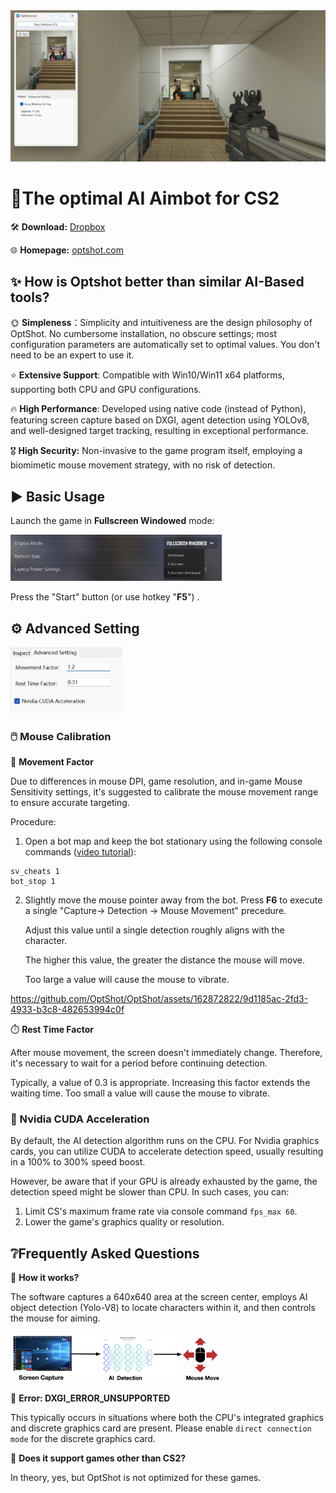 <img src="./assets/logo2.jpg"  style="zoom:67%;" />

# 🎯The optimal AI Aimbot for CS2

🛠️ **Download:** [Dropbox](https://www.dropbox.com/scl/fo/j5t8m00dz67i6fsbrh6v9/h?rlkey=n0ut66dbdy4xq88372eovbu5e&dl=0)

🌐 **Homepage:** [optshot.com](https://optshot.com)



## ✨ How is Optshot better than similar AI-Based tools?

🌞 **Simpleness**：Simplicity and intuitiveness are the design philosophy of OptShot. No cumbersome installation, no obscure settings; most configuration parameters are automatically set to optimal values. You don't need to be an expert to use it.

⭐ **Extensive Support**: Compatible with Win10/Win11 x64 platforms, supporting both CPU and GPU configurations.

🔥 **High Performance**: Developed using native code (instead of Python), featuring screen capture based on DXGI, agent detection using YOLOv8, and well-designed target tracking, resulting in exceptional performance.

🎖️ **High Security:** Non-invasive to the game program itself, employing a biomimetic mouse movement strategy, with no risk of detection.



## ▶️  Basic Usage

Launch the game in **Fullscreen Windowed** mode:

<img src="./assets/image-20240310150844554.png" alt="image-20240310150844554" style="zoom:33%;" />

Press the "Start" button (or use hotkey "**F5**") .



## ⚙️ Advanced Setting

<img src="./assets/image-20240310160626406.png" alt="image-20240310160626406" style="zoom:40%;" />

### 🖱️ Mouse Calibration

🏃 **Movement Factor**

Due to differences in mouse DPI, game resolution, and in-game Mouse Sensitivity settings, it's suggested to calibrate the mouse movement range to ensure accurate targeting.

Procedure: 

1. Open a bot map and keep the bot stationary using the following console commands ([video tutorial](https://www.youtube.com/watch?v=aQGWp-XiwNM&ab_channel=FunVector)):  

```
sv_cheats 1
bot_stop 1
```



2. Slightly move the mouse pointer away from the bot. Press **F6** to execute a single "Capture-> Detection -> Mouse Movement" precedure. 

   Adjust this value until a single detection roughly aligns with the character. 

   The higher this value, the greater the distance the mouse will move. 

   Too large a value will cause the mouse to vibrate.

https://github.com/OptShot/OptShot/assets/162872822/9d1185ac-2fd3-4933-b3c8-482653994c0f



⏱️ **Rest Time Factor**

After mouse movement, the screen doesn't immediately change. Therefore, it's necessary to wait for a period before continuing detection. 

Typically, a value of 0.3 is appropriate. Increasing this factor extends the waiting time. Too small a value will cause the mouse to vibrate.





### 🚀 Nvidia CUDA Acceleration

By default, the AI detection algorithm runs on the CPU. For Nvidia graphics cards, you can utilize CUDA to accelerate detection speed, usually resulting in a 100% to 300% speed boost.

However, be aware that if your GPU is already exhausted by the game, the detection speed might be slower than CPU. In such cases, you can:

1. Limit CS's maximum frame rate via console command `fps_max 60`.
2. Lower the game's graphics quality or resolution.






## ❔Frequently Asked Questions

🍎 **How it works?**

The software captures a 640x640 area at the screen center, employs AI object detection (Yolo-V8) to locate characters within it, and then controls the mouse for aiming.

<img src="./assets/image-20240310160908513.png" alt="image-20240310160908513" style="zoom: 33%;" />



🍄 **Error: DXGI_ERROR_UNSUPPORTED**

This typically occurs in situations where both the CPU's integrated graphics and discrete graphics card are present. Please enable `direct connection mode` for the discrete graphics card.



🍇 **Does it support games other than CS2?**

In theory, yes, but OptShot is not optimized for these games.
